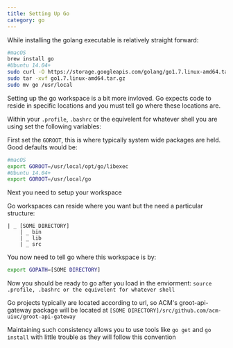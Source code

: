 ```yaml
---
title: Setting Up Go
category: go
---
```


While installing the golang executable is relatively straight forward:

```sh
#macOS
brew install go
#Ubuntu 14.04+
sudo curl -O https://storage.googleapis.com/golang/go1.7.linux-amd64.tar.gz
sudo tar -xvf go1.7.linux-amd64.tar.gz
sudo mv go /usr/local
```
Setting up the go workspace is a bit more invloved. Go expects code to reside in specific locations and you must tell go where these locations are.

Within your ```.profile```, ```.bashrc``` or the equivelent for whatever shell you are using set the following variables:

First set the ```GOROOT```, this is where typically system wide packages are held.
Good defaults would be:
```sh
#macOS 
export GOROOT=/usr/local/opt/go/libexec
#Ubuntu 14.04+
export GOROOT=/usr/local/go
```
Next you need to setup your workspace 

Go workspaces can reside where you want but the need a particular structure:
```
| _ [SOME DIRECTORY]
    | _ bin 
    | _ lib
    | _ src
```
You now need to tell go where this workspace is by:
```sh
export GOPATH=[SOME DIRECTORY]
```

Now you should be ready to go after you load in the enviorment: ```source  .profile, .bashrc or the equivelent for whatever shell```

Go projects typically are located according to url, so ACM's groot-api-gateway package will be located at ```[SOME DIRECTORY]/src/github.com/acm-uiuc/groot-api-gateway```

Maintaining such consistency allows you to use tools like ```go get``` and ```go install``` with little trouble as they will follow this convention
